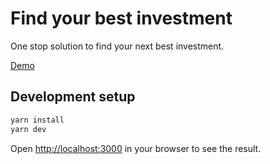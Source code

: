 # Find your best investment
One stop solution to find your next best investment. 

[Demo](https://find-best-investment.netlify.app/)

## Development setup

```bash
yarn install
yarn dev
```

Open [http://localhost:3000](http://localhost:3000) in your browser to see the result.
